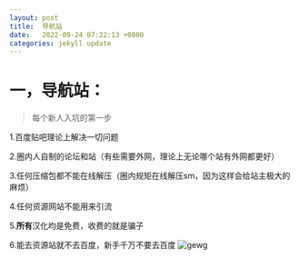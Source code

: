 ```yaml
---
layout: post
title:  导航站
date:   2022-09-24 07:22:13 +0800
categories: jekyll update
---
```

# 一，导航站：
>每个新人入坑的第一步

1.百度贴吧理论上解决一切问题

2.圈内人自制的论坛和站（有些需要外网，理论上无论哪个站有外网都更好）

3.任何压缩包都不能在线解压（圈内规矩在线解压sm，因为这样会给站主极大的麻烦）

4.任何资源网站不能用来引流

5.**所有**汉化均是免费，收费的就是骗子

6.能去资源站就不去百度，新手千万不要去百度
![gewg](https://i0.hdslb.com/bfs/new_dyn/25b3af543aeb60bf36ca6c0094981436292063385.jpg@312w_312h_1e_1c.webp)